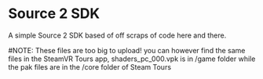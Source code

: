 # Source 2 SDK
 A simple Source 2 SDK based of off scraps of code here and there.


#NOTE: These files are too big to upload! you can however find the same files in the SteamVR Tours app, shaders_pc_000.vpk is in
/game folder while the pak files are in the /core folder of Steam Tours
